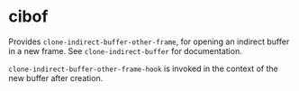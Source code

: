 # cibof

Provides `clone-indirect-buffer-other-frame`, for opening an indirect buffer
in a new frame. See `clone-indirect-buffer` for documentation.

`clone-indirect-buffer-other-frame-hook` is invoked in the context of the new
buffer after creation.
